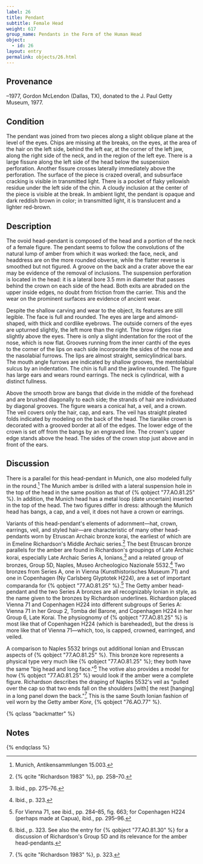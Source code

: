 ```yaml
---
label: 26
title: Pendant
subtitle: Female Head
weight: 617
group_name: Pendants in the Form of the Human Head
object:
  - id: 26
layout: entry
permalink: objects/26.html
---
```


## Provenance

–1977, Gordon McLendon (Dallas, TX), donated to the J. Paul Getty Museum, 1977.

## Condition

The pendant was joined from two pieces along a slight oblique plane at the level of the eyes. Chips are missing at the breaks, on the eyes, at the area of the hair on the left side, behind the left ear, at the corner of the left jaw, along the right side of the neck, and in the region of the left eye. There is a large fissure along the left side of the head below the suspension perforation. Another fissure crosses laterally immediately above the perforation. The surface of the piece is crazed overall, and subsurface cracking is visible in transmitted light. There is a pocket of flaky yellowish residue under the left side of the chin. A cloudy inclusion at the center of the piece is visible at the break. In ambient light, the pendant is opaque and dark reddish brown in color; in transmitted light, it is translucent and a lighter red-brown.

## Description

The ovoid head-pendant is composed of the head and a portion of the neck of a female figure. The pendant seems to follow the convolutions of the natural lump of amber from which it was worked: the face, neck, and headdress are on the more rounded obverse, while the flatter reverse is smoothed but not figured. A groove on the back and a crater above the ear may be evidence of the removal of inclusions. The suspension perforation is located in the head: it is a lateral bore 3.5 mm in diameter that passes behind the crown on each side of the head. Both exits are abraded on the upper inside edges, no doubt from friction from the carrier. This and the wear on the prominent surfaces are evidence of ancient wear.

Despite the shallow carving and wear to the object, its features are still legible. The face is full and rounded. The eyes are large and almond-shaped, with thick and cordlike eyebrows. The outside corners of the eyes are upturned slightly, the left more than the right. The brow ridges rise slightly above the eyes. There is only a slight indentation for the root of the nose, which is now flat. Grooves running from the inner canthi of the eyes to the corner of the lips on each side incorporate the sides of the nose and the nasolabial furrows. The lips are almost straight, semicylindrical bars. The mouth angle furrows are indicated by shallow grooves, the mentolabial sulcus by an indentation. The chin is full and the jawline rounded. The figure has large ears and wears round earrings. The neck is cylindrical, with a distinct fullness.

Above the smooth brow are bangs that divide in the middle of the forehead and are brushed diagonally to each side; the strands of hair are individuated by diagonal grooves. The figure wears a conical hat, a veil, and a crown. The veil covers only the hair, cap, and ears. The veil has straight pleated folds indicated by modeling on the back of the head. The tiaralike crown is decorated with a grooved border at all of the edges. The lower edge of the crown is set off from the bangs by an engraved line. The crown's upper edge stands above the head. The sides of the crown stop just above and in front of the ears.

## Discussion

There is a parallel for this head-pendant in Munich, one also modeled fully in the round.[^1] The Munich amber is drilled with a lateral suspension hole in the top of the head in the same position as that of {% qobject "77.AO.81.25" %}. In addition, the Munich head has a metal loop (date uncertain) inserted in the top of the head. The two figures differ in dress: although the Munich head has bangs, a cap, and a veil, it does not have a crown or earrings.

Variants of this head-pendant's elements of adornment—hat, crown, earrings, veil, and styled hair—are characteristic of many other head-pendants worn by Etruscan Archaic bronze korai, the earliest of which are in Emeline Richardson's Middle Archaic series.[^2] The best Etruscan bronze parallels for the amber are found in Richardson's groupings of Late Archaic korai, especially Late Archaic Series A, Ionians,[^3] and a related group of bronzes, Group 5D, Naples, Museo Archeologico Nazionale 5532.[^4] Two bronzes from Series A, one in Vienna (Kunsthistorisches Museum 71) and one in Copenhagen (Ny Carlsberg Glyptotek H224), are a set of important comparanda for {% qobject "77.AO.81.25" %}.[^5] The Getty amber head-pendant and the two Series A bronzes are all recognizably Ionian in style, as the name given to the bronzes by Richardson underlines. Richardson placed Vienna 71 and Copenhagen H224 into different subgroups of Series A: Vienna 71 in her Group 2, Tomba del Barone, and Copenhagen H224 in her Group 6, Late Korai. The physiognomy of {% qobject "77.AO.81.25" %} is most like that of Copenhagen H224 (which is bareheaded), but the dress is more like that of Vienna 71—which, too, is capped, crowned, earringed, and veiled.

A comparison to Naples 5532 brings out additional Ionian and Etruscan aspects of {% qobject "77.AO.81.25" %}. This bronze kore represents a physical type very much like {% qobject "77.AO.81.25" %}; they both have the same "big head and long face."[^6] The votive also provides a model for how {% qobject "77.AO.81.25" %} would look if the amber were a complete figure. Richardson describes the draping of Naples 5532's veil as "pulled over the cap so that two ends fall on the shoulders [with] the rest [hanging] in a long panel down the back."[^7] This is the same South Ionian fashion of veil worn by the Getty amber *Kore*, {% qobject "76.AO.77" %}.

{% qclass "backmatter" %}
## Notes
{% endqclass %}

[^1]: Munich, Antikensammlungen 15.003.

[^2]: {% qcite "Richardson 1983" %}, pp. 258–70.

[^3]: Ibid., pp. 275–76.

[^4]: Ibid., p. 323.

[^5]: For Vienna 71, see ibid., pp. 284–85, fig. 663; for Copenhagen H224 (perhaps made at Capua), ibid., pp. 295–96.

[^6]: Ibid., p. 323. See also the entry for {% qobject "77.AO.81.30" %} for a discussion of Richardson's Group 5D and its relevance for the amber head-pendants.

[^7]: {% qcite "Richardson 1983" %}, p. 323.
